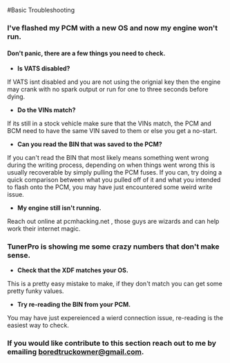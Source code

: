 #Basic Troubleshooting

### I've flashed my PCM with a new OS and now my engine won't run.
#### Don't panic, there are a few things you need to check.

* __Is VATS disabled?__

If VATS isnt disabled and you are not using the orignial key then the engine may crank with no spark output or run for one to three seconds before dying.

* __Do the VINs match?__

If its still in a stock vehicle make sure that the VINs match, the PCM and BCM need to have the same VIN saved to them or else you get a no-start.

* __Can you read the BIN that was saved to the PCM?__

If you can't read the BIN that most likely means something went wrong during the writing process, depending on when things went wrong this is usually recoverable by simply pulling the PCM fuses. If you can, try doing a quick comparison between what you pulled off of it and what you intended to flash onto the PCM, you may have just encountered some weird write issue. 

* __My engine still isn't running.__

Reach out online at pcmhacking.net , those guys are wizards and can help work their internet magic.

### TunerPro is showing me some crazy numbers that don't make sense.

* __Check that the XDF matches your OS.__

This is a pretty easy mistake to make, if they don't match you can get some pretty funky values.

* __Try re-reading the BIN from your PCM.__

You may have just expereienced a wierd connection issue, re-reading is the easiest way to check.

### If you would like contribute to this section reach out to me by emailing boredtruckowner@gmail.com.


 
